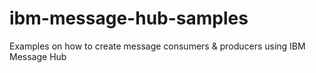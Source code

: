 # ibm-message-hub-samples
Examples on how to create message consumers &amp; producers using IBM Message Hub 
